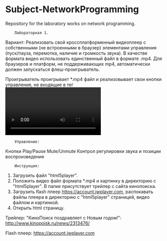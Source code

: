 Subject-NetworkProgramming
==========================

Repository for the laboratory works on network programming.


		Лабораторная 1.
Вариант: Реализовать свой кроссплатформенный видеоплеер с собственными (не встроенными в браузер)
элементами управления (пуск/пауза, перемотка, наличие и громкость звука). В качестве формата видео
использовать единственный файл в формате .mp4. Для браузеров и платформ, не поддерживающих mp4,
автоматически должен запускаться флеш-проигрыватель.

Проигрыватель проигрывает *.mp4 файл и реализовывает свои кнопки управления, не входящие в
тег <video controls> htm5. Написан на Html5+JS



		Управление:
Кнопки Play/Pause Mute/Unmute
Контрол регулировки звука и позиции воспроизведения



		Инструкция:
1. Загрузить файл "html5player".
2. Положить видео файл формата *.mp4 и картинку в директорию с "html5player". В папке присутствует трейлер 
с сайта кинопоиска.
3. Загрузить flash плеер https://account.jwplayer.com, распокавать файлы плеера в директорию с "html5player" страницей, видео файлом и картинкой.
4. Открыть html страницу.


 
Трейлер: "КиноПоиск поздравляет с Новым годом!":
http://www.kinopoisk.ru/news/2313476/

Flash плеер:
https://account.jwplayer.com
